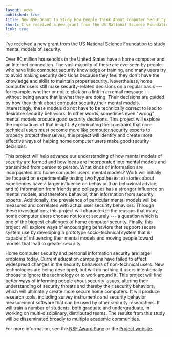 ```yaml
---
layout: news
published: true
title: New NSF Grant to Study How People Think About Computer Security
short: I've received a new grant from the US National Science Foundation to study mental models of security.
link: true
---
```

I've received a new grant from the US National Science Foundation to study mental models of security.

Over 80 million households in the United States have a home computer and an Internet connection. The vast majority of
these are overseen by people who have little computer security knowledge or training, and many users try to avoid making
security decisions because they feel they don't have the knowledge and skills to maintain proper security. Nevertheless,
home computer users still make security-related decisions on a regular basis --- for example, whether or not to click on
a link in an email message --- without being aware that is what they are doing. Their decisions are guided by how they
think about computer security,their mental models. Interestingly, these models do not have to be technically correct to
lead to desirable security behaviors. In other words, sometimes even "wrong" mental models produce good security
decisions. This project will explore the implications of that insight. By eliminating the constraint that non-technical
users must become more like computer security experts to properly protect themselves, this project will identify and
create more effective ways of helping home computer users make good security decisions.

This project will help advance our understanding of how mental models of security are formed and how ideas are
incorporated into mental models and transmitted from person to person. What kinds of information are incorporated into
home computer users' mental models? Work will initially be focused on experimentally testing two hypotheses: a) stories
about experiences have a larger influence on behavior than behavioral advice, and b) information from friends and
colleagues has a stronger influence on mental models, and therefore behavior, than information from security experts.
Additionally, the prevalence of particular mental models will be measured and correlated with actual user security
behaviors. Through these investigations, this project will characterize the reasons that many home computer users choose
not to act securely --- a question which is one of the biggest challenges of home computer security. Finally, this
project will explore ways of encouraging behaviors that support secure system use by developing a prototype
socio-technical system that is capable of influencing their mental models and moving people toward models that lead to
greater security.

Home computer security and personal information security are large problems today. Current education campaigns have
failed to effect widespread changes in the security behaviors of non-technical users. New technologies are being
developed, but will do nothing if users intentionally choose to ignore the technology or to work around it. This project
will find better ways of informing people about security issues, altering their understanding of security threats and
thereby their security behaviors, which will ultimately create more secure home computers. It will produce research
tools, including survey instruments and security behavior measurement software that can be used by other security
researchers. It will train a number of students, both graduate and undergraduate, in working on multi-disciplinary,
distributed teams. The results from this study will be disseminated broadly to multiple academic communities.

For more information, see the [NSF Award Page] or the [Project website].

[NSF Award Page]: http://www.nsf.gov/awardsearch/showAward.do?AwardNumber=1116544
[Project website]: http://bitlab.cas.msu.edu/securitymodels/index.html
